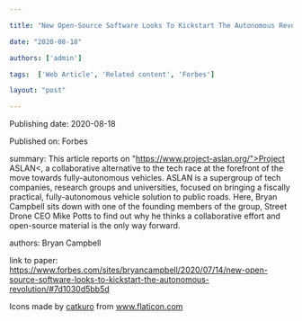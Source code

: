 ---
title: "New Open-Source Software Looks To Kickstart The Autonomous Revolution"
date: "2020-08-18"
authors: ['admin']
tags:  ['Web Article', 'Related content', 'Forbes']
layout: "post"
---
Publishing date: 2020-08-18

Published on: Forbes

summary: This article reports on "https://www.project-aslan.org/">Project ASLAN<, a collaborative alternative to the tech race at the forefront of the move towards fully-autonomous vehicles. ASLAN is a supergroup of tech companies, research groups and universities, focused on bringing a fiscally practical, fully-autonomous vehicle solution to public roads. Here, Bryan Campbell sits down with one of the founding members of the group, Street Drone CEO Mike Potts to find out why he thinks a collaborative effort and open-source material is the only way forward.

authors: Bryan Campbell

link to paper: https://www.forbes.com/sites/bryancampbell/2020/07/14/new-open-source-software-looks-to-kickstart-the-autonomous-revolution/#7d1030d5bb5d

Icons made by <a href="https://www.flaticon.com/free-icon/bookshelves_3576884" title="catkuro">catkuro</a> from <a href="https://www.flaticon.com/" title="Flaticon"> www.flaticon.com</a>